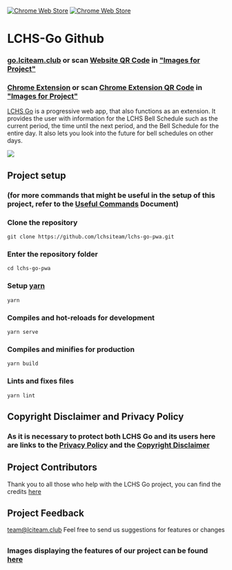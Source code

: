 [![Chrome Web Store](https://img.shields.io/chrome-web-store/v/cmmaleejnmjplfcnhojldkiejpndakad.svg)](https://chrome.google.com/webstore/detail/lchs-go/cmmaleejnmjplfcnhojldkiejpndakad)
[![Chrome Web Store](https://img.shields.io/chrome-web-store/stars/cmmaleejnmjplfcnhojldkiejpndakad.svg)](https://chrome.google.com/webstore/detail/lchs-go/cmmaleejnmjplfcnhojldkiejpndakad)
# LCHS-Go Github
### [go.lciteam.club](https://go.lciteam.club) or scan [Website QR Code](Images%20for%20Project/QR%20Code%20for%20Website.png) in ["Images for Project"](Images%20for%20Project)
### [Chrome Extension](https://chrome.google.com/webstore/detail/lchs-go/cmmaleejnmjplfcnhojldkiejpndakad) or scan [Chrome Extension QR Code](Images%20for%20Project/QR%20Code%20for%20Chrome%20Extension.png) in ["Images for Project"](Images%20for%20Project)

[LCHS Go](https://go.lciteam.club) is a progressive web app, that also functions as an extension.  It provides the user with information for the LCHS Bell Schedule such as the current period, the time until the next period, and the Bell Schedule for the entire day.  It also lets you look into the future for bell schedules on other days.

![](Images%20for%20Project/Chrome%20Web%20Store%20Page.png)

## Project setup  
### (for more commands that might be useful in the setup of this project, refer to the [Useful Commands](UsefulCommands.md) Document)

### Clone the repository
```
git clone https://github.com/lchsiteam/lchs-go-pwa.git
```
### Enter the repository folder
```
cd lchs-go-pwa
```
### Setup [yarn](https://yarnpkg.com/lang/en/)
```
yarn
```
### Compiles and hot-reloads for development
```
yarn serve
```
### Compiles and minifies for production
```
yarn build
```
### Lints and fixes files
```
yarn lint
```

## 
## Copyright Disclaimer and Privacy Policy
### As it is necessary to protect both LCHS Go and its users here are links to the [Privacy Policy](PrivacyPolicy.md) and the [Copyright Disclaimer](Disclaimer.md)
## 

## Project Contributors
Thank you to all those who help with the LCHS Go project, you can find the credits [here](Contributors.md)

## 
## Project Feedback
team@lciteam.club
Feel free to send us suggestions for features or changes

## 
### Images displaying the features of our project can be found [here](Images%20for%20Project)
